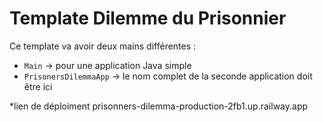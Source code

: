 # Template Dilemme du Prisonnier

Ce template va avoir deux mains différentes :
* `Main` -> pour une application Java simple
* `PrisonersDilemmaApp` -> le nom complet de la seconde application doit être ici

*lien de déploiment
prisonners-dilemma-production-2fb1.up.railway.app
